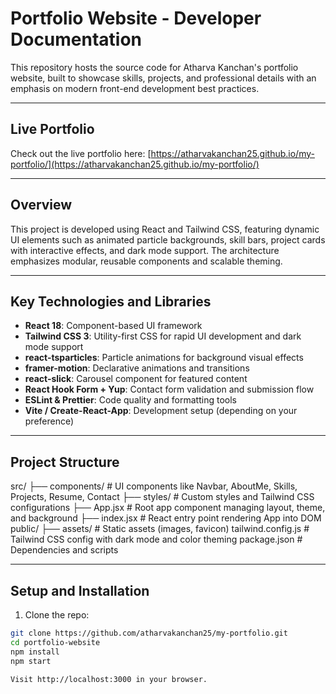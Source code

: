 # Portfolio Website - Developer Documentation

This repository hosts the source code for Atharva Kanchan's portfolio website, built to showcase skills, projects, and professional details with an emphasis on modern front-end development best practices.

---

## Live Portfolio

Check out the live portfolio here: [https://atharvakanchan25.github.io/my-portfolio/](https://atharvakanchan25.github.io/my-portfolio/)

---

## Overview

This project is developed using React and Tailwind CSS, featuring dynamic UI elements such as animated particle backgrounds, skill bars, project cards with interactive effects, and dark mode support. The architecture emphasizes modular, reusable components and scalable theming.

---

## Key Technologies and Libraries

- **React 18**: Component-based UI framework
- **Tailwind CSS 3**: Utility-first CSS for rapid UI development and dark mode support
- **react-tsparticles**: Particle animations for background visual effects
- **framer-motion**: Declarative animations and transitions
- **react-slick**: Carousel component for featured content
- **React Hook Form + Yup**: Contact form validation and submission flow
- **ESLint & Prettier**: Code quality and formatting tools
- **Vite / Create-React-App**: Development setup (depending on your preference)

---

## Project Structure
src/
├── components/ # UI components like Navbar, AboutMe, Skills, Projects, Resume, Contact
├── styles/ # Custom styles and Tailwind CSS configurations
├── App.jsx # Root app component managing layout, theme, and background
├── index.jsx # React entry point rendering App into DOM
public/
├── assets/ # Static assets (images, favicon)
tailwind.config.js # Tailwind CSS config with dark mode and color theming
package.json # Dependencies and scripts


---

## Setup and Installation

1. Clone the repo:
```bash
git clone https://github.com/atharvakanchan25/my-portfolio.git
cd portfolio-website
npm install
npm start

Visit http://localhost:3000 in your browser.


